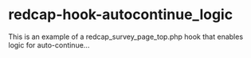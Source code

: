 # redcap-hook-autocontinue_logic
This is an example of a redcap_survey_page_top.php hook that enables logic for auto-continue...

